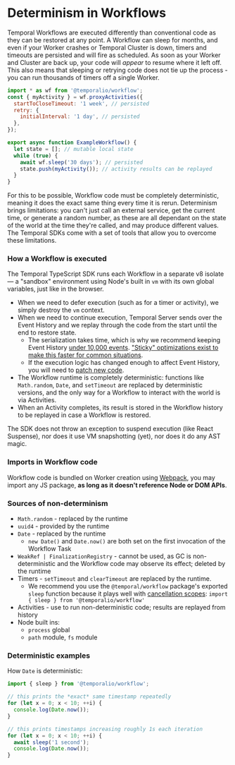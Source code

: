 # Determinism in Workflows

Temporal Workflows are executed differently than conventional code as they can be restored at any point.
A Workflow can sleep for months, and even if your Worker crashes or Temporal Cluster is down, timers and timeouts are persisted and will fire as scheduled.
As soon as your Worker and Cluster are back up, your code will _appear_ to resume where it left off.
This also means that sleeping or retrying code does not tie up the process - you can run thousands of timers off a single Worker.

```js
import * as wf from '@temporalio/workflow';
const { myActivity } = wf.proxyActivities({
  startToCloseTimeout: '1 week', // persisted
  retry: {
    initialInterval: '1 day', // persisted
  },
});

export async function ExampleWorkflow() {
  let state = []; // mutable local state
  while (true) {
    await wf.sleep('30 days'); // persisted
    state.push(myActivity()); // activity results can be replayed
  }
}
```

For this to be possible, Workflow code must be completely deterministic, meaning it does the exact same thing every time it is rerun.
Determinism brings limitations: you can't just call an external service, get the current time, or generate a random number, as these are all dependant on the state of the world at the time they're called, and may produce different values.
The Temporal SDKs come with a set of tools that allow you to overcome these limitations.

### How a Workflow is executed

The Temporal TypeScript SDK runs each Workflow in a separate v8 isolate — a "sandbox" environment using Node's built in `vm` with its own global variables, just like in the browser.

- When we need to defer execution (such as for a timer or activity), we simply destroy the `vm` context.
- When we need to continue execution, Temporal Server sends over the Event History and we replay through the code from the start until the end to restore state.
  - The serialization takes time, which is why we recommend keeping Event History [under 10,000 events](/docs/server/production-deployment/#server-limits). ["Sticky" optimizations exist to make this faster for common situations](https://docs.temporal.io/docs/concepts/task-queues/#sticky-queues).
  - If the execution logic has changed enough to affect Event History, you will
    need to [patch new code](/docs/typescript/patching).
- The Workflow runtime is completely deterministic: functions like `Math.random`, `Date`, and `setTimeout` are replaced by deterministic versions, and the only way for a Workflow to interact with the world is via Activities.
- When an Activity completes, its result is stored in the Workflow history to be replayed in case a Workflow is restored.

The SDK does not throw an exception to suspend execution (like React Suspense), nor does it use VM snapshotting (yet), nor does it do any AST magic.

### Imports in Workflow code

Workflow code is bundled on Worker creation using [Webpack](https://webpack.js.org), you may import any JS package, **as long as it doesn't reference Node or DOM APIs**.

### Sources of non-determinism

- `Math.random` - replaced by the runtime
- `uuid4` - provided by the runtime
- `Date` - replaced by the runtime
  - `new Date()` and `Date.now()` are both set on the first invocation of the Workflow Task
- `WeakRef | FinalizationRegistry` - cannot be used, as GC is non-deterministic and the Workflow code may observe its effect; deleted by the runtime
- Timers - `setTimeout` and `clearTimeout` are replaced by the runtime.
  - We recommend you use the `@temporal/workflow` package's exported `sleep` function because it plays well with [cancellation scopes](/docs/typescript/cancellation-scopes): `import { sleep } from '@temporalio/workflow'`
- Activities - use to run non-deterministic code; results are replayed from history
- Node built ins:
  - `process` global
  - `path` module, `fs` module

### Deterministic examples

How `Date` is deterministic:

```js
import { sleep } from '@temporalio/workflow';

// this prints the *exact* same timestamp repeatedly
for (let x = 0; x < 10; ++i) {
  console.log(Date.now());
}

// this prints timestamps increasing roughly 1s each iteration
for (let x = 0; x < 10; ++i) {
  await sleep('1 second');
  console.log(Date.now());
}
```
